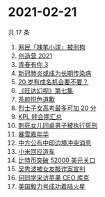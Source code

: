 # 2021-02-21

共 17 条

<!-- BEGIN ZHIHUSEARCH -->
<!-- 最后更新时间 Sun Feb 21 2021 23:14:16 GMT+0800 (CST) -->
1. [网民「辣笔小球」被刑拘](https://www.zhihu.com/search?q=辣笔小球)
1. [创造营 2021](https://www.zhihu.com/search?q=创造营2021)
1. [青春有你 3](https://www.zhihu.com/search?q=青春有你3)
1. [新冠肺炎或成为长期传染病](https://www.zhihu.com/search?q=新冠肺炎)
1. [20 岁有成名机会要不要？](https://www.zhihu.com/search?q=奇葩说)
1. [《旺达幻视》第七集](https://www.zhihu.com/search?q=旺达幻视)
1. [茶颜悦色道歉](https://www.zhihu.com/search?q=茶颜悦色道歉)
1. [烈士子女高考最多可加 20 分](https://www.zhihu.com/search?q=高考加分)
1. [KPL 转会期汇总](https://www.zhihu.com/search?q=kpl)
1. [刺死女儿同桌男子被执行死刑](https://www.zhihu.com/search?q=刺死女儿同桌)
1. [暴雪嘉年华](https://www.zhihu.com/search?q=暴雪嘉年华)
1. [中方公布中印边境冲突消息](https://www.zhihu.com/search?q=加勒万河谷冲突事件)
1. [小米回应造车](https://www.zhihu.com/search?q=小米造车)
1. [比特币突破 52000 美元关口](https://www.zhihu.com/search?q=比特币)
1. [吴秀波被女友敲诈案宣判](https://www.zhihu.com/search?q=吴秀波)
1. [何同学采访苹果 CEO 库克](https://www.zhihu.com/search?q=何同学采访库克)
1. [美国毅力号成功着陆火星](https://www.zhihu.com/search?q=毅力号)
<!-- END ZHIHUSEARCH -->
